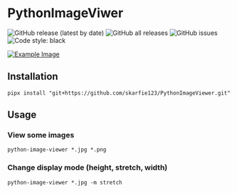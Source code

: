 # PythonImageViwer

![GitHub release (latest by date)](https://img.shields.io/github/v/release/skarfie123/PythonImageViewer)
![GitHub all releases](https://img.shields.io/github/downloads/skarfie123/PythonImageViewer/total)
![GitHub issues](https://img.shields.io/github/issues/skarfie123/PythonImageViewer)
![Code style: black](https://img.shields.io/badge/code%20style-black-000000.svg)

[![Example Image](https://i.imgur.com/ZgY1SOS.png)](https://rahulpaicreations.github.io/blender/rpc-anim)

## Installation

`pipx install "git+https://github.com/skarfie123/PythonImageViewer.git"`

## Usage

### View some images

`python-image-viewer *.jpg *.png`

### Change display mode (height, stretch, width)

`python-image-viewer *.jpg -m stretch`
